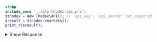 ```php
<?php
include_once '../php-thodex-api.php';
$thodex = new Thodex\API(); // 'api_key', 'api_secret' not required
$result = $thodex->markets();
print_r($result);
```

<details>
 <summary>Show Response</summary>

    stdClass Object
    (
        [error] => 
        [result] => Array
            (
                [0] => stdClass Object
                    (
                        [keyname] => BTCTRY
                        [stock_keyname] => BTC
                        [money_keyname] => TRY
                        [stock_fullname] => Bitcoin
                        [money_fullname] => Türk Lirası
                        [stock_display] => BTC
                        [money_display] => TRY
                        [stock_prec] => 6
                        [money_prec] => 2
                        [min_amount] => 0.0001
                        [maintenance] => NO
                        [maintenance_note] => 
                    )
    
                [1] => stdClass Object
                    (
                        [keyname] => ETHTRY
                        [stock_keyname] => ETH
                        [money_keyname] => TRY
                        [stock_fullname] => Ethereum
                        [money_fullname] => Türk Lirası
                        [stock_display] => ETH
                        [money_display] => TRY
                        [stock_prec] => 5
                        [money_prec] => 2
                        [min_amount] => 0.001
                        [maintenance] => NO
                        [maintenance_note] => 
                    )
    
                [2] => stdClass Object
                    (
                        [keyname] => LTCTRY
                        [stock_keyname] => LTC
                        [money_keyname] => TRY
                        [stock_fullname] => Litecoin
                        [money_fullname] => Türk Lirası
                        [stock_display] => LTC
                        [money_display] => TRY
                        [stock_prec] => 5
                        [money_prec] => 2
                        [min_amount] => 0.001
                        [maintenance] => NO
                        [maintenance_note] => 
                    )
    
                [3] => stdClass Object
                    (
                        [keyname] => DASHTRY
                        [stock_keyname] => DASH
                        [money_keyname] => TRY
                        [stock_fullname] => Dash
                        [money_fullname] => Türk Lirası
                        [stock_display] => DASH
                        [money_display] => TRY
                        [stock_prec] => 5
                        [money_prec] => 2
                        [min_amount] => 0.001
                        [maintenance] => NO
                        [maintenance_note] => 
                    )
    
                [4] => stdClass Object
                    (
                        [keyname] => HOTUSDT
                        [stock_keyname] => HOT
                        [money_keyname] => USDT
                        [stock_fullname] => Holochain
                        [money_fullname] => USDTether
                        [stock_display] => HOT
                        [money_display] => USDT
                        [stock_prec] => 0
                        [money_prec] => 7
                        [min_amount] => 3000
                        [maintenance] => NO
                        [maintenance_note] => 
                    )
                ...
            )
    )
</details>

